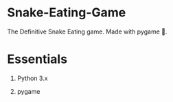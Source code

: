 # Snake-Eating-Game
The Definitive Snake Eating game. Made with pygame 🐍.

# Essentials

1. Python 3.x

2. pygame 
